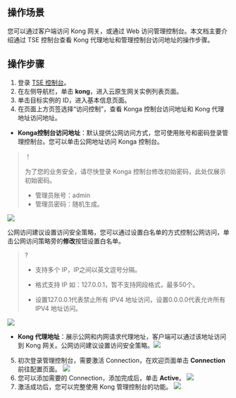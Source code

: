## 操作场景

您可以通过客户端访问 Kong 网关，或通过 Web 访问管理控制台。本文档主要介绍通过 TSE 控制台查看 Kong 代理地址和管理控制台访问地址的操作步骤。

## 操作步骤

1. 登录 [TSE 控制台](https://console.cloud.tencent.com/tse)。
2. 在左侧导航栏，单击 **kong**，进入云原生网关实例列表页面。
3. 单击目标实例的 ID，进入基本信息页面。
4. 在页面上方页签选择“访问控制”，查看 Konga 控制台访问地址和 Kong 代理地址访问地址。

 - **Konga控制台访问地址**：默认提供公网访问方式，您可使用账号和密码登录管理控制台。您可以单击公网地址访问 Konga 控制台。

  > ！
  >
  > 为了您的业务安全，请尽快登录 Konga 控制台修改初始密码，此处仅展示初始密码。
  >
  > - 管理员账号：admin 
  > - 管理员密码：随机生成。

  ![](https://qcloudimg.tencent-cloud.cn/raw/48b7afa32ad6269f64e038be892551dd.png)

  公网访问建议设置访问安全策略，您可以通过设置白名单的方式控制公网访问，单击公网访问策略旁的**修改**按钮设置白名单。

  > ?
  >
  > - 支持多个 IP，IP之间以英文逗号分隔。
  >
  > - 格式支持 IP 如：127.0.0.1，暂不支持网段格式，最多50个。
  >
  > - 设置127.0.0.1代表禁止所有 IPV4 地址访问，设置0.0.0.0代表允许所有 IPV4 地址访问。

  ![](https://qcloudimg.tencent-cloud.cn/raw/62766910abac6a3f1904730e07f9adfc.png)

 - **Kong 代理地址**：展示公网和内网请求代理地址，客户端可以通过该地址访问到 Kong 网关。公网访问建议设置访问安全策略。![](https://qcloudimg.tencent-cloud.cn/raw/5af8959a68a235acfd6c8510399c3ba1.png)

5. 初次登录管理控制台，需要激活 Connection，在欢迎页面单击 **Connection** 前往配置页面。
   ![](https://qcloudimg.tencent-cloud.cn/raw/f03d4d2b9cb2816fca8b4245e32dcdf5.png)
6. 您可以添加需要的 Connection，添加完成后，单击 **Active**。
   ![](https://qcloudimg.tencent-cloud.cn/raw/b2b0dd2011031cccd788f9e39b60a7d2.jpg)
7. 激活成功后，您可以完整使用 Kong 管理控制台的功能。
   ![](https://qcloudimg.tencent-cloud.cn/raw/f9cb3d8da81fb4ffdc22d59f6157a99f.jpg)
